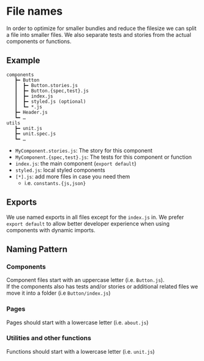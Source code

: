 # File names

In order to optimize for smaller bundles and reduce the filesize we can split a file into smaller
files. We also separate tests and stories from the actual components or functions.

## Example

```
components
   ┣━ Button
   ┃  ┣━ Button.stories.js
   ┃  ┣━ Button.{spec,test}.js
   ┃  ┣━ index.js
   ┃  ┣━ styled.js (optional)
   ┃  ┗━ *.js
   ┣━ Header.js
   ┗━ …
utils
   ┣━ unit.js
   ┣━ unit.spec.js
   ┗━ …
```

-   `MyComponent.stories.js`: The story for this component
-   `MyComponent.{spec,test}.js`: The tests for this component or function
-   `index.js`: the main component (`export default`)
-   `styled.js`: local styled components
-   `[*].js`: add more files in case you need them
    -   i.e. `constants.{js,json}`

## Exports

We use named exports in all files except for the `index.js` in. We prefer `export default` to allow
better developer experience when using components with dynamic imports.

## Naming Pattern

### Components

Component files start with an uppercase letter (i.e. `Button.js`).  
If the components also has tests and/or stories or additional related files we move it into a folder
(i.e `Button/index.js`)

### Pages

Pages should start with a lowercase letter (i.e. `about.js`)

### Utilities and other functions

Functions should start with a lowercase letter (i.e. `unit.js`)
